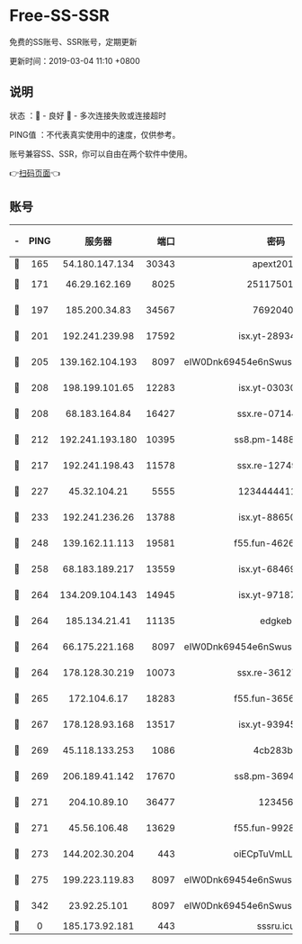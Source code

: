 # Free-SS-SSR

免费的SS账号、SSR账号，定期更新

更新时间：2019-03-04 11:10 +0800

## 说明

状态     ：🙂 - 良好 🙁 - 多次连接失败或连接超时

PING值   ：不代表真实使用中的速度，仅供参考。

账号兼容SS、SSR，你可以自由在两个软件中使用。

👉[扫码页面](https://liesauer.github.io/free-ss-ssr.github.io/)👈

## 账号

|-|PING|服务器|端口|密码|加密方式|区域|
|:----:|:----:|:-----:|-----:|:----:|:----:|:----:|
|🙂|165|54.180.147.134|30343|apext2019|chacha20|KR|
|🙂|171|46.29.162.169|8025|2511750146|aes-256-cfb|RU|
|🙂|197|185.200.34.83|34567|76920400|aes-256-cfb|US|
|🙂|201|192.241.239.98|17592|isx.yt-28934471|aes-256-cfb|US|
|🙂|205|139.162.104.193|8097|eIW0Dnk69454e6nSwuspv9DmS201tQ0D|aes-256-cfb|JP|
|🙂|208|198.199.101.65|12283|isx.yt-03030510|aes-256-cfb|US|
|🙂|208|68.183.164.84|16427|ssx.re-07144593|aes-256-cfb|US|
|🙂|212|192.241.193.180|10395|ss8.pm-14887083|aes-256-cfb|US|
|🙂|217|192.241.198.43|11578|ssx.re-12749222|aes-256-cfb|US|
|🙂|227|45.32.104.21|5555|1234444411111|aes-256-cfb|SG|
|🙂|233|192.241.236.26|13788|isx.yt-88650870|aes-256-cfb|US|
|🙂|248|139.162.11.113|19581|f55.fun-46262690|aes-256-cfb|SG|
|🙂|258|68.183.189.217|13559|isx.yt-68469421|aes-256-cfb|SG|
|🙂|264|134.209.104.143|14945|isx.yt-97187184|aes-256-cfb|SG|
|🙂|264|185.134.21.41|11135|edgkeb|aes-256-cfb|GB|
|🙂|264|66.175.221.168|8097|eIW0Dnk69454e6nSwuspv9DmS201tQ0D|aes-256-cfb|US|
|🙂|264|178.128.30.219|10073|ssx.re-36127052|aes-256-cfb|SG|
|🙂|265|172.104.6.17|18283|f55.fun-36565083|aes-256-cfb|US|
|🙂|267|178.128.93.168|13517|isx.yt-93945310|aes-256-cfb|SG|
|🙂|269|45.118.133.253|1086|4cb283b8|aes-256-cfb|SG|
|🙂|269|206.189.41.142|17670|ss8.pm-36944551|aes-256-cfb|SG|
|🙂|271|204.10.89.10|36477|123456|aes-256-cfb|US|
|🙂|271|45.56.106.48|13629|f55.fun-99286814|aes-256-cfb|US|
|🙂|273|144.202.30.204|443|oiECpTuVmLLxk4Ts|aes-256-cfb|US|
|🙂|275|199.223.119.83|8097|eIW0Dnk69454e6nSwuspv9DmS201tQ0D|aes-256-cfb|US|
|🙂|342|23.92.25.101|8097|eIW0Dnk69454e6nSwuspv9DmS201tQ0D|aes-256-cfb|US|
|🙁|0|185.173.92.181|443|sssru.icu|rc4-md5|RU|
